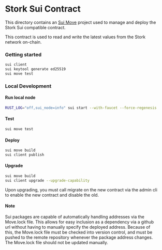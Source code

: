 # Stork Sui Contract

This directory contains an [Sui Move](https://sui.io/move) project used to manage and deploy the Stork Sui compatible contract.

This contract is used to read and write the latest values from the Stork network on-chain.

### Getting started


```bash
sui client
sui keytool generate ed25519
sui move test
```
### Local Development

#### Run local node

```bash
RUST_LOG="off,sui_node=info" sui start --with-faucet --force-regenesis
```
#### Test

```bash
sui move test
```

#### Deploy

```bash
sui move build
sui client publish
```

#### Upgrade

```bash
sui move build
sui client upgrade --upgrade-capability
```

Upon upgrading, you must call migrate on the new contract via the admin cli to enable the new contract and disable the old.

#### Note

Sui packages are capable of automatically handling addresses via the Move.lock file. This allows for easy inclusion as a dependency via a github url without having to manually specify the deployed address. Because of this, the Move.lock file must be checked into version control, and must be pushed to the remote repository whenever the package address changes. The Move.lock file should not be updated manually.

